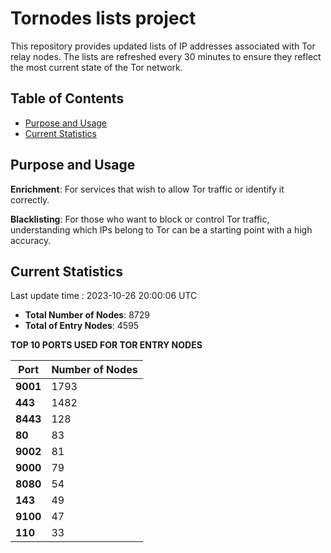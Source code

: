 # Tornodes lists project

This repository provides updated lists of IP addresses associated with Tor relay nodes. The lists are refreshed every 30 minutes to ensure they reflect the most current state of the Tor network.

## Table of Contents

- [Purpose and Usage](#purpose-and-usage)
- [Current Statistics](#current-statistics)


## Purpose and Usage

**Enrichment**: For services that wish to allow Tor traffic or identify it correctly.

**Blacklisting**: For those who want to block or control Tor traffic, understanding which IPs belong to Tor can be a starting point with a high accuracy.

## Current Statistics

Last update time : 2023-10-26 20:00:06 UTC

- **Total Number of Nodes**: 8729
- **Total of Entry Nodes**: 4595

**TOP 10 PORTS USED FOR TOR ENTRY NODES**

| **Port** | **Number of Nodes** |
|------|-----------------|
| **9001**   | 1793  |
| **443**   | 1482  |
| **8443**   | 128  |
| **80**   | 83  |
| **9002**   | 81  |
| **9000**   | 79  |
| **8080**   | 54  |
| **143**   | 49  |
| **9100**   | 47  |
| **110**   | 33  |

